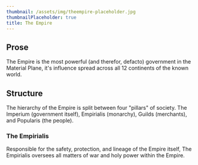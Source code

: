 ```yaml
---
thumbnail: /assets/img/theempire-placeholder.jpg
thumbnailPlaceholder: true
title: The Empire
---
```


## Prose

The Empire is the most powerful (and therefor, defacto) government in the Material Plane, it's influence spread across all 12 continents of the known world.

## Structure

The hierarchy of the Empire is split between four "pillars" of society. The Imperium (government itself), Empirialis (monarchy), Guilds (merchants), and Popularis (the people).

### The Empirialis

Responsible for the safety, protection, and lineage of the Empire itself, The Empirialis oversees all matters of war and holy power within the Empire.
